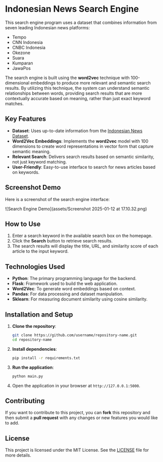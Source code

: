 # Indonesian News Search Engine

This search engine program uses a dataset that combines information from seven leading Indonesian news platforms:

- Tempo
- CNN Indonesia
- CNBC Indonesia
- Okezone
- Suara
- Kumparan
- JawaPos

The search engine is built using the **word2vec** technique with 100-dimensional embeddings to produce more relevant and semantic search results. By utilizing this technique, the system can understand semantic relationships between words, providing search results that are more contextually accurate based on meaning, rather than just exact keyword matches.

## Key Features
- **Dataset**:  Uses up-to-date information from the [Indonesian News Dataset](https://www.kaggle.com/datasets/iqbalmaulana/indonesian-news-dataset).
- **Word2Vec Embeddings**: Implements the **word2vec** model with 100 dimensions to create word representations in vector form that capture semantic meaning.
- **Relevant Search**: Delivers search results based on semantic similarity, not just keyword matching.
- **User-Friendly**: Easy-to-use interface to search for news articles based on keywords.

## Screenshot Demo
Here is a screenshot of the search engine interface:

![Search Engine Demo](assets/Screenshot 2025-01-12 at 17.10.32.png)

## How to Use
1. Enter a search keyword in the available search box on the homepage.
2. Click the **Search** button to retrieve search results.
3. The search results will display the title, URL, and similarity score of each article to the input keyword.

## Technologies Used
- **Python**: The primary programming language for the backend.
- **Flask**: Framework used to build the web application.
- **Word2Vec**: To generate word embeddings based on context.
- **Pandas**: For data processing and dataset manipulation.
- **Sklearn**: For measuring document similarity using cosine similarity.

## Installation and Setup
1. **Clone the repository**:
    ```bash
    git clone https://github.com/username/repository-name.git
    cd repository-name
    ```

2. **Install dependencies**:
    ```bash
    pip install -r requirements.txt
    ```

3. **Run the application**:
    ```bash
    python main.py
    ```

4. Open the application in your browser at `http://127.0.0.1:5000`.

## Contributing
If you want to contribute to this project, you can **fork** this repository and then submit a **pull request** with any changes or new features you would like to add.

## License
This project is licensed under the MIT License. See the [LICENSE](LICENSE) file for more details.
